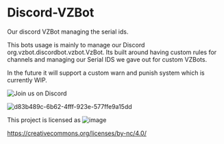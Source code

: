 # Discord-VZBot
Our discord VZBot managing the serial ids.

This bots usage is mainly to manage our Discord org.vzbot.discordbot.vzbot.VzBot. 
Its built around having custom rules for channels and managing our Serial IDS we gave out for custom VZBots.

In the future it will support a custom warn and punish system which is currently WIP.

![Join us on Discord](https://discordapp.com/api/guilds/829828765512106054/widget.png?style=banner2)


![d83b489c-6b62-4fff-923e-577ffe9a15dd](https://user-images.githubusercontent.com/37383368/148010563-464f9006-6cf8-4430-93d2-a66cc4282bac.jpg)


This project is licensed as
![image](https://user-images.githubusercontent.com/37383368/139769027-7267da5b-7f58-499d-96bc-e41d164a3aac.png)

https://creativecommons.org/licenses/by-nc/4.0/
